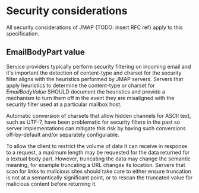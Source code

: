 # Security considerations

All security considerations of JMAP {TODO: insert RFC ref} apply to this specification.

## EmailBodyPart value

Service providers typically perform security filtering on incoming email and it's important the detection of content-type and charset for the security filter aligns with the heuristics performed by JMAP servers. Servers that apply heuristics to determine the content-type or charset for *EmailBodyValue* SHOULD document the heuristics and provide a mechanism to turn them off in the event they are misaligned with the security filter used at a particular mailbox host.

Automatic conversion of charsets that allow hidden channels for ASCII text, such as UTF-7, have been problematic for security filters in the past so server implementations can mitigate this risk by having such conversions  off-by-default and/or separately configurable.

To allow the client to restrict the volume of data it can receive in response to a request, a maximum length may be requested for the data returned for a textual body part. However, truncating the data may change the semantic meaning, for example truncating a URL changes its location. Servers that scan for links to malicious sites should take care to either ensure truncation is not at a semantically significant point, or to rescan the truncated value for malicious content before returning it.
